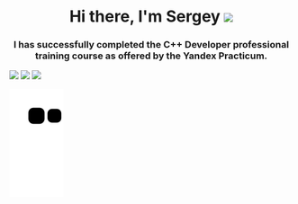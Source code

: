 <h1 align="center">Hi there, I'm Sergey</a> <img src="https://github.com/blackcater/blackcater/raw/main/images/Hi.gif" height="32"/></h1>

<h3 align="center">I has successfully completed the C++ Developer professional training course as offered by the Yandex Practicum.</h3>

![](http://github-profile-summary-cards.vercel.app/api/cards/profile-details?username=En0t1x&theme=2077)
![](http://github-profile-summary-cards.vercel.app/api/cards/repos-per-language?username=En0t1x&theme=2077)
![](http://github-profile-summary-cards.vercel.app/api/cards/most-commit-language?username=En0t1x&theme=2077)

![Snake animation](https://github.com/En0t1x/En0t1x/blob/output/github-contribution-grid-snake.svg)

<!--**En0t1x/En0t1x** is a ✨ _special_ ✨ repository because its `README.md` (this file) appears on your GitHub profile.

Here are some ideas to get you started:

- 🔭 I’m currently working on ...
- 🌱 I’m currently learning ...
- 👯 I’m looking to collaborate on ...
- 🤔 I’m looking for help with ...
- 💬 Ask me about ...
- 📫 How to reach me: ...
- 😄 Pronouns: ...
- ⚡ Fun fact: ...
-->
